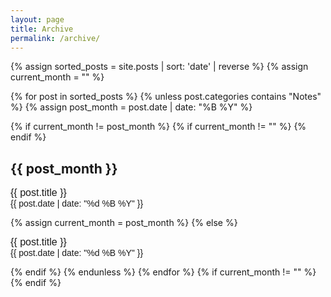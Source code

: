 ```yaml
---
layout: page
title: Archive
permalink: /archive/
---
```


{% assign sorted_posts = site.posts | sort: 'date' | reverse %}
{% assign current_month = "" %}

{% for post in sorted_posts %}
{% unless post.categories contains "Notes" %}
{% assign post_month = post.date | date: "%B %Y" %}

{% if current_month != post_month %}
{% if current_month != "" %}
{% endif %}

<h2>{{ post_month }}</h2>
<p class="archive"><a href="{{ post.url }}">{{ post.title }}</a><br><small>{{ post.date | date: "%d %B %Y" }}</small></p>
{% assign current_month = post_month %}
{% else %}
<p class="archive"><a href="{{ post.url }}">{{ post.title }}</a><br><small>{{ post.date | date: "%d %B %Y" }}</small></p>
{% endif %}
{% endunless %}
{% endfor %}
{% if current_month != "" %}
{% endif %}

<style>.archive a{font-family:helvetica; font-size: 16px; text-decoration: none} small{font-family:Helvetica; font-size:14px;}</style>